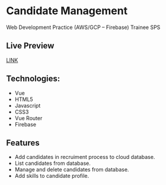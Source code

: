 # Candidate Management

Web Development Practice (AWS/GCP – Firebase) Trainee SPS

## Live Preview
[LINK](https://graceful-moonbeam-57555d.netlify.app/)

## Technologies:
- Vue
- HTML5
- Javascript
- CSS3
- Vue Router
- Firebase

## Features
- Add candidates in recruiment process to cloud database. 
- List candidates from  database.
- Manage and delete candidates from database.
- Add skills to candidate profile.
